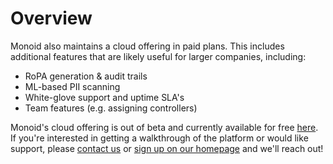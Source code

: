 # Overview

Monoid also maintains a cloud offering in paid plans. This includes additional features that are likely useful for larger companies, including: 

* RoPA generation & audit trails
* ML-based PII scanning 
* White-glove support and uptime SLA's 
* Team features (e.g. assigning controllers)

Monoid's cloud offering is out of beta and currently available for free [here](https://app.monoid.co). If you're interested in getting a walkthrough of the platform or would like support, please [contact us](mailto:jagath@monoid.co) or [sign up on our homepage](https://monoid.co) and we'll reach out!
